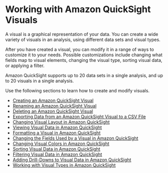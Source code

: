 # Working with Amazon QuickSight Visuals<a name="working-with-visuals"></a>

A visual is a graphical representation of your data\. You can create a wide variety of visuals in an analysis, using different data sets and visual types\. 

After you have created a visual, you can modify it in a range of ways to customize it to your needs\. Possible customizations include changing what fields map to visual elements, changing the visual type, sorting visual data, or applying a filter\.

 Amazon QuickSight supports up to 20 data sets in a single analysis, and up to 20 visuals in a single analysis\.

Use the following sections to learn how to create and modify visuals\.


+ [Creating an Amazon QuickSight Visual](creating-a-visual.md)
+ [Renaming an Amazon QuickSight Visual](renaming-a-visual.md)
+ [Deleting an Amazon QuickSight Visual](deleting-a-visual.md)
+ [Exporting Data from an Amazon QuickSight Visual to a CSV File](export-visual-to-csv.md)
+ [Changing Visual Layout in Amazon QuickSight](changing-visual-layout.md)
+ [Viewing Visual Data in Amazon QuickSight](viewing-visual-data.md)
+ [Formatting a Visual in Amazon QuickSight](formatting-a-visual.md)
+ [Changing the Fields Used by a Visual in Amazon QuickSight](changing-visual-fields.md)
+ [Changing Visual Colors in Amazon QuickSight](changing-visual-colors.md)
+ [Sorting Visual Data in Amazon QuickSight](sorting-visual-data.md)
+ [Filtering Visual Data in Amazon QuickSight](filtering-visual-data.md)
+ [Adding Drill\-Downs to Visual Data in Amazon QuickSight](adding-drill-downs.md)
+ [Working with Visual Types in Amazon QuickSight](working-with-visual-types.md)
